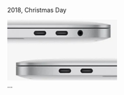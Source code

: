 2018, Christmas Day

<div class="fragment">
    <img src="slides/migrate-to-vue3/images/mbp-2016.jpg" width="50%"><br>
    ...
</div>


<aside class="notes">
</aside>
